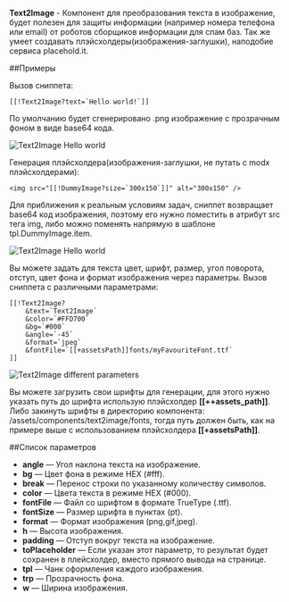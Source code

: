 **Text2Image** - Компонент для преобразования текста в изображение, будет полезен для защиты информации (например номера телефона или email) от роботов сборщиков информации для спам баз. Так же умеет создавать плэйсхолдеры(изображения-заглушки), наподобие сервиса placehold.it.

##Примеры

Вызов сниппета:
```
[[!Text2Image?text=`Hello world!`]]
```
По умолчанию будет сгенерировано .png изображение с прозрачным фоном в виде base64 кода.

![Text2Image Hello world](https://file.modx.pro/files/0/5/d/05dcbf23b7b635485cc035883c9c2d5c.png)

Генерация плэйсхолдера(изображения-заглушки, не путать с modx плэйсхолдерами):

```
<img src="[[!DummyImage?size=`300x150`]]" alt="300x150" />
```

Для приближения к реальным условиям задач, сниппет возвращает base64 код изображения, поэтому его нужно поместить в атрибут src тега img, либо можно поменять напрямую в шаблоне tpl.DummyImage.item.

![Text2Image Hello world](https://file.modx.pro/files/9/3/1/9310fc072b7af00b019452d8a8ad3128.png)

Вы можете задать для текста цвет, шрифт, размер, угол поворота, отступ, цвет фона и формат изображения через параметры. 
Вызов сниппета с различными параметрами:
```
[[!Text2Image?
    &text=`Text2Image`
    &color=`#FFD700`
    &bg=`#000`
    &angle=`-45`
    &format=`jpeg`
    &fontFile=`[[+assetsPath]]fonts/myFavouriteFont.ttf`
]]
```

![Text2Image different parameters](https://file.modx.pro/files/b/e/e/beedc32578b5e64b1e1582283a348a07.png)

Вы можете загрузить свои шрифты для генерации, для этого нужно указать путь до шрифта использую плэйсхолдер  **[[++assets_path]]**. Либо закинуть шрифты в директорию компонента: /assets/components/text2image/fonts, тогда путь должен быть, как на примере выше с использованием плэйсхолдера  **[[+assetsPath]]**.

##Список параметров

* **angle** — Угол наклона текста на изображение.
* **bg** — Цвет фона в режиме HEX (#fff).
* **break** — Перенос строки по указанному количеству символов.
* **color** — Цвета текста в режиме HEX (#000).
* **fontFile** — Файл со шрифтом в формате TrueType (.ttf).
* **fontSize** — Размер шрифта в пунктах (pt).
* **format** — Формат изображения (png,gif,jpeg).
* **h** — Высота изображения.
* **padding** — Отступ вокруг текста на изображение.
* **toPlaceholder** — Если указан этот параметр, то результат будет сохранен в плейсхолдер, вместо прямого вывода на странице.
* **tpl** — Чанк оформления каждого изображения.
* **trp** — Прозрачность фона.
* **w** — Ширина изображения.
